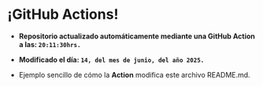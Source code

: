 # ¡GitHub Actions!
* **Repositorio actualizado automáticamente mediante una GitHub Action a las: `20:11:30hrs.`**
* **Modificado el día: `14, del mes de junio, del año 2025.`**

* Ejemplo sencillo de cómo la **Action** modifica este archivo README.md.
